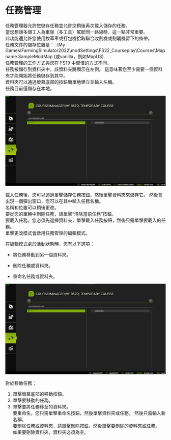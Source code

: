 # 任務管理

  
任務管理器允許您儲存任務並允許您稍後再次載入儲存的任務。   
當您想讓多個工人為車隊（多工具）駕駛同一路線時，這一點非常重要。   
此功能還允許您使用牧草車或打包機拾取聯合收割機或割曬機留下的條帶。   
任務文件的儲存位置是：..\My Games\FarmingSimulator2022\modSettings\FS22_Courseplay\Courses\Mapname.SampleModMap (或vanilla，例如MapUS).  
任務管理的工作方式與您在 FS19 中習慣的方式不同。   
任務被儲存到資料夾中，該資料夾將顯示在左側。 這意味著您至少需要一個資料夾才能開始將任務儲存到其中。  
資料夾可以通過螢幕底部的按鈕簡單地建立並輸入名稱。  
任務目前僅儲存在本地。  


![Image](../assets/images/managerbasehelp_0_0_765_430.png)

  
載入任務後，您可以透過單擊儲存任務按鈕，然後單擊資料夾來儲存它。  然後會出現一個彈出窗口，您可以在其中輸入任務名稱。   
名稱和位置可以稍後更改。   
要從您的車輛中刪除任務，請單擊“清除當前任務”按鈕。  
要載入任務，您必須先選擇資料夾，單擊載入任務按鈕，然後只需單擊要載入的任務。   
單擊更改模式會啟用任務管理的編輯模式。   


  
在編輯模式處於活動狀態時，您有以下選項：  

- 將任務移動到另一個資料夾。  

- 刪除任務或資料夾。   

- 重命名任務或資料夾。   


![Image](../assets/images/manageredithelp_0_0_765_430.png)

  
對於移動任務：   
  1) 單擊螢幕底部的移動按鈕。   
  2) 單擊要移動的任務。   
  3) 單擊要將任務移至的資料夾。   
要重命名，您只需單擊重命名按鈕，然後單擊資料夾或任務。 然後只需輸入新名稱。   
要刪除任務或資料夾，請單擊刪除按鈕，然後單擊要刪除的資料夾或任務。   
如果要刪除資料夾，資料夾必須為空。   


